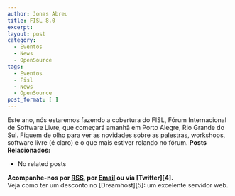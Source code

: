```yaml
---
author: Jonas Abreu
title: FISL 8.0
excerpt:
layout: post
category:
  - Eventos
  - News
  - OpenSource
tags:
  - Eventos
  - Fisl
  - News
  - OpenSource
post_format: [ ]
---
```

Este ano, nós estaremos fazendo a cobertura do FISL, Fórum Internacional de Software Livre, que começará amanhã em Porto Alegre, Rio Grande do Sul. Fiquem de olho para ver as novidades sobre as palestras, workshops, software livre (é claro) e o que mais estiver rolando no fórum. 
**Posts Relacionados:** 
*   No related posts









**Acompanhe-nos por [ RSS][2], por [Email][3] ou via [Twitter][4].**  
Veja como ter um desconto no [Dreamhost][5]: um excelente servidor web.

 [1]: https://twitter.com/share
 [2]: http://feeds.feedburner.com/VidaGeek
 [3]: http://feedburner.google.com/fb/a/mailverify?uri=VidaGeek&loc=pt_BR


